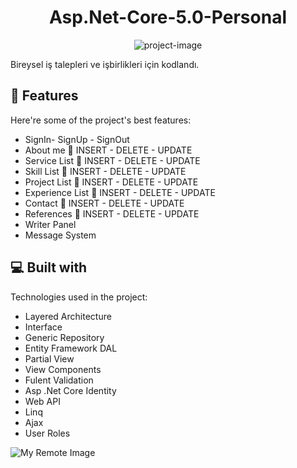 <h1 align="center" id="title">Asp.Net-Core-5.0-Personal</h1>

<p align="center"><img src="https://socialify.git.ci/serkanky/Asp.Net-Core-5.0-Personal/image?name=1&amp;owner=1&amp;theme=Light" alt="project-image"></p>

<p id="description">Bireysel iş talepleri ve işbirlikleri için kodlandı.</p>

  
  
<h2>🧐 Features</h2>

Here're some of the project's best features:

*   SignIn- SignUp - SignOut
*   About me 💫 INSERT - DELETE - UPDATE
*   Service List 💫 INSERT - DELETE - UPDATE
*   Skill List 💫 INSERT - DELETE - UPDATE
*   Project List 💫 INSERT - DELETE - UPDATE
*   Experience List 💫 INSERT - DELETE - UPDATE
*   Contact 💫 INSERT - DELETE - UPDATE
*   References 💫 INSERT - DELETE - UPDATE
*   Writer Panel 
*   Message System 

  
  
<h2>💻 Built with</h2>

Technologies used in the project:

*   Layered Architecture
*   Interface
*   Generic Repository
*   Entity Framework DAL
*   Partial View
*   View Components
*   Fulent Validation
*   Asp .Net Core Identity
*   Web API
*   Linq
*   Ajax
*   User Roles

![My Remote Image](https://www.hizliresim.com/joul648)
